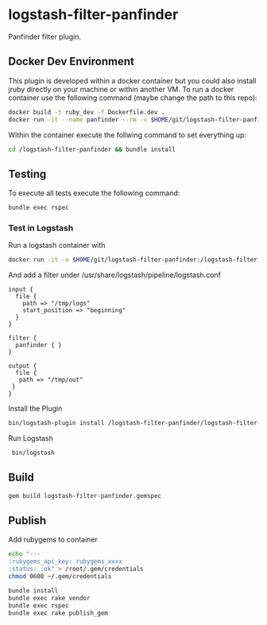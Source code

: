 # logstash-filter-panfinder
Panfinder filter plugin.

## Docker Dev Environment

This plugin is developed within a docker container but you could also install jruby directly on your machine or within another VM.
To run a docker container use the following command (maybe change the path to this repo):

```sh
docker build -t ruby_dev -f Dockerfile.dev . 
docker run -it --name panfinder --rm -v $HOME/git/logstash-filter-panfinder:/logstash-filter-panfinder ruby_dev bash
```

Within the container execute the follwing command to set everything up:

```sh
cd /logstash-filter-panfinder && bundle install
```

## Testing

To execute all tests execute the following command:

```sh
bundle exec rspec
```

### Test in Logstash

Run a logstash container with 

```sh
docker run -it -v $HOME/git/logstash-filter-panfinder:/logstash-filter-panfinder --rm --name logstash7 logstash:7.10.2 bash
```

And add a filter under /usr/share/logstash/pipeline/logstash.conf

```
input {
  file {
    path => "/tmp/logs"
    start_position => "beginning"
  }
}

filter {
  panfinder { }
}

output {
  file {
   path => "/tmp/out"
 }
}
```

Install the Plugin

```sh
bin/logstash-plugin install /logstash-filter-panfinder/logstash-filter-panfinder-0.0.1.gem
```

Run Logstash

```sh
 bin/logstash
```

## Build

```sh
gem build logstash-filter-panfinder.gemspec
```

## Publish

Add rubygems to container

```sh
echo "---
:rubygems_api_key: rubygems_xxxx
:status: :ok" > /root/.gem/credentials
chmod 0600 ~/.gem/credentials
```

```sh
bundle install
bundle exec rake vendor
bundle exec rspec
bundle exec rake publish_gem
```
